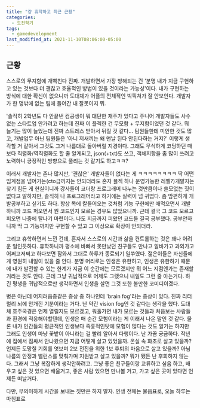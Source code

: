 ```yaml
---
title: "걍 휴학하고 최근 근황"
categories:
  - 도전학기
tags:
  - gamedevelopment
last_modified_at: 2021-11-10T08:06:00-05:00
---
```

## 근황
스스로의 무지함에 개빡친다 진짜. 개발하면서 가장 방해되는 건 '분명 내가 지금 구현하고 있는 것보다 더 괜찮고 효율적인 방법이 있을 것이라는 가능성'이다. 
내가 구현하는 방식에 대한 확신이 없으니까 도대체가 어플의 전체적인 빅픽쳐가 잘 안보인다. 개발자가 한 명밖에 없는 팀에 들어간 내 잘못이지 뭐. 

'솔직히 2학년도 다 안끝낸 컴공생이 뭐 대단한 재주가 있다고 주니어 개발자들도 사수없는 스타트업 안가려고 하는데 진짜 이 플젝한 건 무모함 + 무지함이었던 것 같다.
뭐 늘기는 많이 늘었는데 진짜 스트레스 받아서 뒤질 것 같다... 팀원들한테 미안한 것도 많고, 개발업무 아닌 팀원들은 '아니 저새끼는 왜 맨날 된다 안된다하는 거지?' 이렇게 생각할 거 같아서 그것도 그거 나름대로 돌아버릴 지경이다.
그래도 무식하게 코딩하던 때 보다 직렬화/역직렬화도 할 줄 알게되고, json(+txt)도 쓰고, 객체지향을 좀 많이 쓰려고 노력하니 긍정적인 방향으로 풀리는 것 같기도 하고ㅋㅋ?

이래서 개발자는 존나 많지만, '괜찮은' 개발자들이 없다는 게 ㅋㅋㅋㅋㅋㅋㅋㅋ 딱 어떤 임계점을 넘어가는(cto급까지는 안되더라도 혼자 플젝 하나 운영가능한 레벨?)개발자는 찾기 힘든 게 현실이니까
강사들이 코더랑 프로그래머 나누는 것만큼이나 쓸모없는 짓이 없다고 말하지만, 솔직히 나 프로그래머라고 하기에는 실력이 넘 귀엽다.
좀 맘편하게 개발공부하고 싶기도 하다. 항상 목에 칼들어오는 것처럼 기능 구현에만 애먹으면서 개발하니까 코드 퍼오면서 뭔 코드인지 모르는 경우도 많았으니까.
근데 결국 그 코드 모르고 퍼오면 나중에 탈나기 마련이다. 나도 지금까지 퍼왔던 코드들 결국 공부했다. 공부안하니까 딱 그 기능까지만 구현할 수 있고 그 이상으로 확장이 안되더라.

그리고 휴학하면서 느낀 건데, 혼자서 스스로의 시간과 삶을 컨트롤하는 것은 꽤나 어려운 일인듯하다. 휴학하니까 평소에 바빠서 못만났던 친구들도 만나고 알바가고 과외가고 어쩌고저쩌고 하다보면 잠와서 그대로 하루가 종료되기 일쑤였다.
젊은이들은 자신들에게 영원히 내일이 있을 줄 안다. 분명 머리로는 인생은 유한하고, 인생은 유한하기 때문에 내가 발전할 수 있는 한계가 지금 이 순간에는 모르겠지만 뭐 어느 지점엔가는 존재할 거라는 것도 안다.
근데 그냥 귀납적으로 어제도 그랬으니 내일도 그런 줄 아는거다. 하긴 평생을 귀납적으로만 생각하면서 인생을 살면 그것 또한 볼만한 코미디이겠다.

병은 아닌데 어지러움증같은 증상 중 하나인데 'brain fog'라는 증상이 있다. 진짜 리터럴리 뇌에 안개낀 기분이라는 거다. 난 약간 vision fog인 것 같다는 생각을 했다. 
도대체 호주국경은 언제 열릴지도 모르겠고, 워홀가면 내가 모르는 것들과 처음보는 사람들과 환경에 적응해야할텐데, 인생은 매 순간 모험이라는 게 이래서 나온 말인 것 같다. 
물론 내가 인간들의 평균적인 인생보다 즉흥적인탓에 모험이 많다는 것도 알기는 하지만 그래도 인생이 마냥 꽃밭이 아니라는 걸 빨리 알아서 다행이다. 
난 가끔 궁금하다. 작년에 집에서 짐싸서 안냐왔으면 지금 어떻게 살고 있었을까. 온실 속 화초로 살고 있을까? 언제든 도망칠 기회를 엿보며 2보 전진을 위한 1보 후퇴의 마음으로 살고 있을까? 아님 나름의 안정과 밸런스를 맞춰가며 지원받고 살고 있을까?
뭐가 됐든 난 후회하지 않는다. 그래서 그냥 복잡하게 생각안하려고. 그냥 좋은 친구들이랑 교류하고 싶음 하고, 배우고 싶은 것 있으면 배울거고, 좋은 사람 있으면 만나볼 거고, 가고 싶은 곳이 있다면 언제든 떠날거다.

다만, 무의미하게 시간을 보내는 짓만은 하지 말자. 
인생 전체는 물음표로, 오늘 하루는 마침표로 
